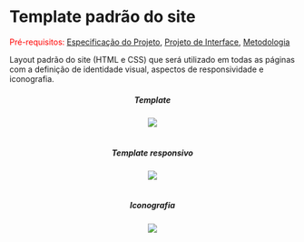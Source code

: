 # Template padrão do site

<span style="color:red">Pré-requisitos: <a href="2-Especificação do Projeto.md"> Especificação do Projeto</a></span>, <a href="3-Projeto de Interface.md"> Projeto de Interface</a>, <a href="4-Metodologia.md"> Metodologia</a>

Layout padrão do site (HTML e CSS) que será utilizado em todas as páginas com a definição de identidade visual, aspectos de responsividade e iconografia.


 
 <div Align="center">
  <h5>Template</h5>
 <img src="https://github.com/ICEI-PUC-Minas-PMV-ADS/pmv-ads-2023-1-e1-proj-web-t5-pmv-ads-2023-1-e1-proj-web-t5-mente/assets/127910122/f8c2f261-bee0-4cc3-bfa8-65d36498c4eb">
 </div><br>
 
 <div Align="center">
  <h5>Template responsivo</h5>
 <img src="https://github.com/ICEI-PUC-Minas-PMV-ADS/pmv-ads-2023-1-e1-proj-web-t5-pmv-ads-2023-1-e1-proj-web-t5-mente/assets/127910122/83bcf684-933d-4ffa-add3-3cae864c63c4">
 </div><br>
 
 <div Align="center">
  <h5>Iconografia</h5>
 <img src="https://github.com/ICEI-PUC-Minas-PMV-ADS/pmv-ads-2023-1-e1-proj-web-t5-pmv-ads-2023-1-e1-proj-web-t5-mente/assets/127910122/859d4ffd-7ad6-460c-90c7-1480dc01705e">
 </div>
